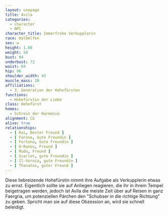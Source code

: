 ```yaml
---
layout: usepage
title: Avila
categories:
  - character
  - NPC
character_title: Immerfrohe Verkupplerin
race: Halbelfen
sex: w
height: 1.68
weight: 58
bust: 94
underbust: 72
waist: 64
hip: 96
shoulder_width: 42
muscle_mass: 28
affiliations:
  - 3. Generation der Hohefürsten
functions:
  - Hohefürstin der Liebe
class: Hohefürst
homes:
  - Schrein der Harmonie
alignment: CG
alive: true
relationships:
  - [ Rai, Bester Freund ]
  - [ Farone, Gute Freundin ]
  - [ Fortuna, Gute Freundin ]
  - [ U-Ranos, Freund ]
  - [ Mudo, Freund ]
  - [ Scarlet, gute Freundin ]
  - [ Il-Vernia, gute Freundin ]
  - [ Thanatos, guter Freund ]
---
```


Diese liebreizende Hohefürstin nimmt ihre Aufgabe als Verkupplerin etwas zu ernst. Eigentlich sollte sie auf Anliegen
reagieren, die ihr in ihrem Tempel beigetragen werden, jedoch ist Avila die meiste Zeit über auf Reisen in ganz
Faergria, um potenziellen Pärchen den "Schubser in die richtige Richtung" zu geben. Spricht man sie auf diese Obzession
an, wird sie schnell beleidigt.